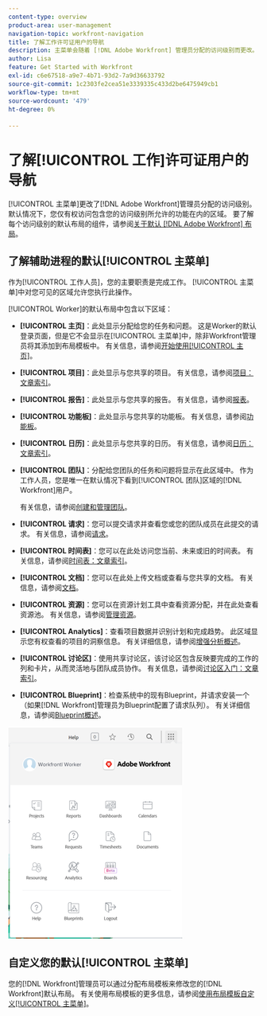 ```yaml
---
content-type: overview
product-area: user-management
navigation-topic: workfront-navigation
title: 了解工作许可证用户的导航
description: 主菜单会随着 [!DNL Adobe Workfront] 管理员分配的访问级别而更改。 默认情况下，您仅有权访问包含您的访问级别所允许的功能在内的区域。
author: Lisa
feature: Get Started with Workfront
exl-id: c6e67518-a9e7-4b71-93d2-7a9d36633792
source-git-commit: 1c2303fe2cea51e3339335c433d2be6475949cb1
workflow-type: tm+mt
source-wordcount: '479'
ht-degree: 0%

---
```


# 了解[!UICONTROL 工作]许可证用户的导航

[!UICONTROL 主菜单]更改了[!DNL Adobe Workfront]管理员分配的访问级别。 默认情况下，您仅有权访问包含您的访问级别所允许的功能在内的区域。 要了解每个访问级别的默认布局的组件，请参阅[关于默认 [!DNL Adobe Workfront] 布局](../../../administration-and-setup/customize-workfront/use-layout-templates/about-the-default-wf-layout.md)。

## 了解辅助进程的默认[!UICONTROL 主菜单]

作为[!UICONTROL 工作人员]，您的主要职责是完成工作。 [!UICONTROL 主菜单]中对您可见的区域允许您执行此操作。

[!UICONTROL Worker]的默认布局中包含以下区域：

* **[!UICONTROL 主页]**：此处显示分配给您的任务和问题。 这是Worker的默认登录页面，但是它不会显示在[!UICONTROL 主菜单]中，除非Workfront管理员将其添加到布局模板中。  有关信息，请参阅[开始使用[!UICONTROL 主页]](../../../workfront-basics/using-home/using-the-home-area/get-started-with-home.md)。

* **[!UICONTROL 项目]**：此处显示与您共享的项目。 有关信息，请参阅[项目：文章索引](../../../manage-work/projects/projects-overview.md)。

* **[!UICONTROL 报告]**：此处显示与您共享的报告。 有关信息，请参阅[报表](../../../reports-and-dashboards/reports/reports-overview.md)。

* **[!UICONTROL 功能板]**：此处显示与您共享的功能板。 有关信息，请参阅[功能板](../../../reports-and-dashboards/dashboards/dashboards-overview.md)。

* **[!UICONTROL 日历]**：此处显示与您共享的日历。 有关信息，请参阅[日历：文章索引](../../../reports-and-dashboards/reports/calendars/calendars.md)。

* **[!UICONTROL 团队]**：分配给您团队的任务和问题将显示在此区域中。 作为工作人员，您是唯一在默认情况下看到[!UICONTROL 团队]区域的[!DNL Workfront]用户。

  有关信息，请参阅[创建和管理团队](../../../people-teams-and-groups/create-and-manage-teams/create-and-mange-teams.md)。

* **[!UICONTROL 请求]**：您可以提交请求并查看您或您的团队成员在此提交的请求。 有关信息，请参阅[请求](../../../manage-work/requests/requests-overview.md)。

* **[!UICONTROL 时间表]**：您可以在此处访问您当前、未来或旧的时间表。 有关信息，请参阅[时间表：文章索引](../../../timesheets/timesheets-all.md)。

* **[!UICONTROL 文档]**：您可以在此处上传文档或查看与您共享的文档。 有关信息，请参阅[文档](../../../documents/documents-overview.md)。

* **[!UICONTROL 资源]**：您可以在资源计划工具中查看资源分配，并在此处查看资源池。 有关信息，请参阅[管理资源](../../../resource-mgmt/manage-resources.md)。

* **[!UICONTROL Analytics]**：查看项目数据并识别计划和完成趋势。 此区域显示您有权查看的项目的洞察信息。 有关详细信息，请参阅[增强分析概述](../../../enhanced-analytics/enhanced-analytics-overview.md)。

* **[!UICONTROL 讨论区]**：使用共享讨论区，该讨论区包含反映要完成的工作的列和卡片，从而灵活地与团队成员协作。 有关信息，请参阅[讨论区入门：文章索引](../../../agile/get-started-with-boards/get-started-with-boards.md)。

* **[!UICONTROL Blueprint]**：检查系统中的现有Blueprint，并请求安装一个（如果[!DNL Workfront]管理员为Blueprint配置了请求队列）。 有关详细信息，请参阅[Blueprint概述](../../../administration-and-setup/blueprints/blueprints-overview.md)。

![](assets/worker-main-menu-350x426.png)

## 自定义您的默认[!UICONTROL 主菜单]

您的[!DNL Workfront]管理员可以通过分配布局模板来修改您的[!DNL Workfront]默认布局。 有关使用布局模板的更多信息，请参阅[使用布局模板自定义[!UICONTROL 主菜单]](../../../administration-and-setup/customize-workfront/use-layout-templates/customize-main-menu.md)。
